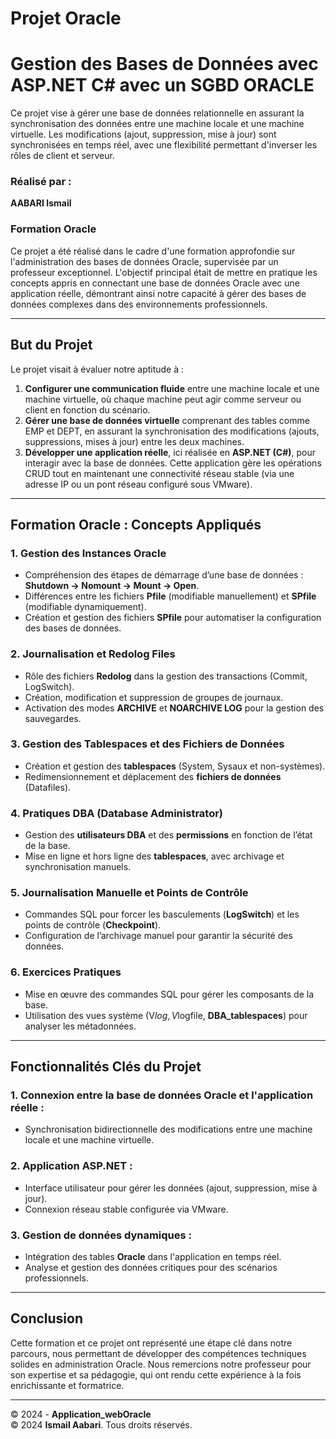# Projet Oracle

# Gestion des Bases de Données avec ASP.NET C# avec un SGBD ORACLE
Ce projet vise à gérer une base de données relationnelle en assurant la synchronisation des données entre une machine locale et une machine virtuelle. Les modifications (ajout, suppression, mise à jour) sont synchronisées en temps réel, avec une flexibilité permettant d'inverser les rôles de client et serveur.

### Réalisé par :
**AABARI Ismail**

### Formation Oracle

Ce projet a été réalisé dans le cadre d'une formation approfondie sur l'administration des bases de données Oracle, supervisée par un professeur exceptionnel. L'objectif principal était de mettre en pratique les concepts appris en connectant une base de données Oracle avec une application réelle, démontrant ainsi notre capacité à gérer des bases de données complexes dans des environnements professionnels.

---

## But du Projet

Le projet visait à évaluer notre aptitude à :

1. **Configurer une communication fluide** entre une machine locale et une machine virtuelle, où chaque machine peut agir comme serveur ou client en fonction du scénario.
2. **Gérer une base de données virtuelle** comprenant des tables comme EMP et DEPT, en assurant la synchronisation des modifications (ajouts, suppressions, mises à jour) entre les deux machines.
3. **Développer une application réelle**, ici réalisée en **ASP.NET (C#)**, pour interagir avec la base de données. Cette application gère les opérations CRUD tout en maintenant une connectivité réseau stable (via une adresse IP ou un pont réseau configuré sous VMware).

---

## Formation Oracle : Concepts Appliqués

### 1. Gestion des Instances Oracle
- Compréhension des étapes de démarrage d’une base de données : **Shutdown → Nomount → Mount → Open**.
- Différences entre les fichiers **Pfile** (modifiable manuellement) et **SPfile** (modifiable dynamiquement).
- Création et gestion des fichiers **SPfile** pour automatiser la configuration des bases de données.

### 2. Journalisation et Redolog Files
- Rôle des fichiers **Redolog** dans la gestion des transactions (Commit, LogSwitch).
- Création, modification et suppression de groupes de journaux.
- Activation des modes **ARCHIVE** et **NOARCHIVE LOG** pour la gestion des sauvegardes.

### 3. Gestion des Tablespaces et des Fichiers de Données
- Création et gestion des **tablespaces** (System, Sysaux et non-systèmes).
- Redimensionnement et déplacement des **fichiers de données** (Datafiles).

### 4. Pratiques DBA (Database Administrator)
- Gestion des **utilisateurs DBA** et des **permissions** en fonction de l’état de la base.
- Mise en ligne et hors ligne des **tablespaces**, avec archivage et synchronisation manuels.

### 5. Journalisation Manuelle et Points de Contrôle
- Commandes SQL pour forcer les basculements (**LogSwitch**) et les points de contrôle (**Checkpoint**).
- Configuration de l’archivage manuel pour garantir la sécurité des données.

### 6. Exercices Pratiques
- Mise en œuvre des commandes SQL pour gérer les composants de la base.
- Utilisation des vues système (V$log, V$logfile, **DBA_tablespaces**) pour analyser les métadonnées.

---

## Fonctionnalités Clés du Projet

### 1. Connexion entre la base de données Oracle et l'application réelle :
- Synchronisation bidirectionnelle des modifications entre une machine locale et une machine virtuelle.

### 2. Application ASP.NET :
- Interface utilisateur pour gérer les données (ajout, suppression, mise à jour).
- Connexion réseau stable configurée via VMware.

### 3. Gestion de données dynamiques :
- Intégration des tables **Oracle** dans l'application en temps réel.
- Analyse et gestion des données critiques pour des scénarios professionnels.

---

## Conclusion

Cette formation et ce projet ont représenté une étape clé dans notre parcours, nous permettant de développer des compétences techniques solides en administration Oracle. Nous remercions notre professeur pour son expertise et sa pédagogie, qui ont rendu cette expérience à la fois enrichissante et formatrice.

---

© 2024 - **Application_webOracle**  
© 2024 **Ismail Aabari**. Tous droits réservés.

